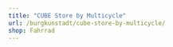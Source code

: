 ```yaml
---
title: "CUBE Store by Multicycle"
url: /burgkunstadt/cube-store-by-multicycle/
shop: Fahrrad
---
```

